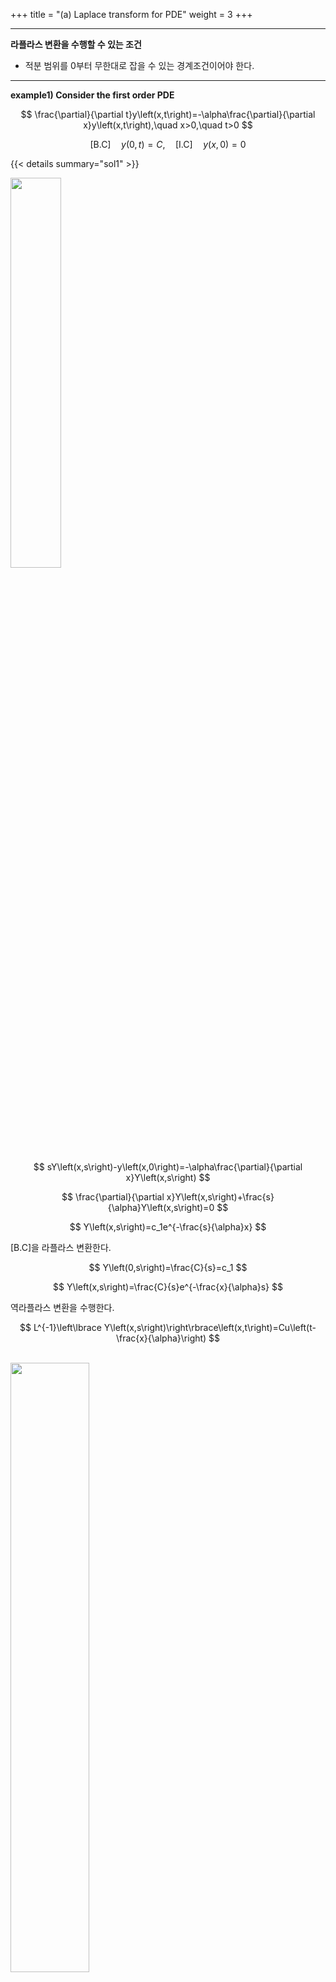 +++
title = "(a) Laplace transform for PDE"
weight = 3
+++

---

**라플라스 변환을 수행할 수 있는 조건**

- 적분 범위를 0부터 무한대로 잡을 수 있는 경계조건이어야 한다.

---

**example1) Consider the first order PDE**

$$
\frac{\partial}{\partial t}y\left(x,t\right)=-\alpha\frac{\partial}{\partial x}y\left(x,t\right),\quad x>0,\quad t>0
$$

$$
\text{[B.C]}\quad y\left(0,t\right)=C,\quad\text{[I.C]}\quad y\left(x,0\right)=0
$$

{{< details summary="sol1" >}}
    
<img src="image1.png" width="40%" height="auto">

<br>
    
$$
sY\left(x,s\right)-y\left(x,0\right)=-\alpha\frac{\partial}{\partial x}Y\left(x,s\right)
$$
    
$$
\frac{\partial}{\partial x}Y\left(x,s\right)+\frac{s}{\alpha}Y\left(x,s\right)=0
$$
    
$$
Y\left(x,s\right)=c_1e^{-\frac{s}{\alpha}x}
$$
    
[B.C]을 라플라스 변환한다.
    
$$
Y\left(0,s\right)=\frac{C}{s}=c_1
$$
    
$$
Y\left(x,s\right)=\frac{C}{s}e^{-\frac{x}{\alpha}s}
$$
    
역라플라스 변환을 수행한다.
    
$$
L^{-1}\left\lbrace Y\left(x,s\right)\right\rbrace\left(x,t\right)=Cu\left(t-\frac{x}{\alpha}\right)
$$

<br>
    
 <img src="image2.png" width="50%" height="auto">

 <hr>

{{< /details >}}

{{< details summary="sol2" >}}
   
$$
\frac{\partial}{\partial t}Y\left(s,t\right)=-\alpha\left\lbrace s Y\left(s,t\right)-y\left(0,t\right)\right\rbrace
$$
    
$$
\frac{\partial}{\partial t}Y\left(s,t\right)+\alpha sY\left(s,t\right)=\alpha C
$$
    
$$
Y\left(s,t\right)=c_1e^{-\alpha st}+\frac{C}{s}
$$
    
[I.C]을 라플라스 변환한다.
    
$$
Y\left(s,0\right)=0\to c_1=-\frac{C}{s}
$$
    
$$
Y\left(s,t\right)=-\frac{C}{s}e^{-\alpha st}+\frac{C}{s}
$$
    
역라플라스 변환을 수행한다.
    
$$
L^{-1}\left\lbrace Y\left(s,t\right)\right\rbrace\left(x,t\right)=Cu\left(x\right)-Cu\left(x-\alpha t\right)
$$

{{< /details >}}

---

**example2) Consider**

$$
\frac{\partial}{\partial t}y\left(x,t\right)+\frac{\partial}{\partial x}y\left(x,t\right)+y\left(x,t\right)=0,\quad x>0,\quad t>0
$$

$$
\text{[B.C]}\quad y\left(0,t\right)=\sin t,\quad\text{[I.C]}\quad y\left(x,0\right)=0
$$

{{< details summary="sol" >}}
    
$$
sY\left(x,s\right)-y\left(x,0\right)+\frac{\partial}{\partial x}Y\left(x,s\right)+Y\left(x,s\right)=0
$$
    
$$
\frac{\partial}{\partial x}Y\left(x,s\right)+\left(s+1\right)Y\left(x,s\right)=0
$$
    
$$
Y\left(x,s\right)=c_1e^{-\left(s+1\right)x}
$$
    
[B.C]을 라플라스 변환한다.
    
$$
Y\left(0,s\right)=\frac{1}{s^2+1}=c_1
$$
    
$$
Y\left(x,s\right)=e^{-x}\frac{e^{-xs}}{s^2+1}
$$
    
역라플라스 변환을 수행한다.
    
$$
L^{-1}\left\lbrace Y\left(x,s\right)\right\rbrace\left(x,t\right)=e^{-x} \left\lbrack\sin t\cdot u\left(t\right)\right\rbrack _{t=x}=e^{-x}\sin\left(t-x\right)u\left(t-x\right)
$$
    
{{< /details >}}

---

**example3) Let us use Laplace for the following problem**

$$
\frac{\partial}{\partial t}y\left(x,t\right)=\frac{\partial^2}{\partial x^2}y\left(x,t\right),\quad x>0,\quad t>0
$$

$$
\text{[B.C]}\quad y_{x}\left(0,t\right)=f\left(t\right),\quad\text{[I.C]}\quad y\left(x,0\right)=0
$$

{{< details summary="sol" >}}
    
$$
\frac{\partial}{\partial t}Y\left(s,t\right)=s^2Y\left(s,t\right)-sY\left(0,t\right)-y\left(0,t\right)
$$
    
위는 x에 대한 라플라스 변환이다. 그러나 I.C 을 적용하기가 힘들다. 따라서, t에 대한 라플라스 변환을 수행한다.
    
$$
sY\left(x,s\right)-y\left(x,0\right)=\frac{\partial^2}{\partial x^2}Y\left(x,s\right)
$$
    
$$
Y\left(x,s\right)=c_1e^{-\sqrt{s}x}+c_2e^{+\sqrt{s}x}
$$
    
수렴하기 위해서는 $c_{2}=0$ 이어야 한다.
    
$$
Y\left(x,s\right)=c_1e^{-\sqrt{s}x}
$$
    
[B.C]을 라플라스 변환한다.
    
$$
\frac{\partial}{\partial x}Y\left(0,s\right)=F\left(s\right)\implies\frac{\partial}{\partial x}Y\left(0,s\right)=-c_1\sqrt{s}=F\left(s\right)\implies c_1=-\frac{F\left(s\right)}{\sqrt{s}}
$$
    
$$
Y\left(x,s\right)=-\frac{F\left(s\right)}{\sqrt{s}}e^{-\sqrt{s}x}
$$
    
역라플라스 변환을 수행한다.
    
$$
L^{-1}\left\lbrace Y\left(x,s\right)\right\rbrace\left(x,t\right)=\frac{1}{2\pi i}\int_{c-i\infty}^{c+i\infty}ds\left\lbrack\frac{F\left(s\right)}{s}e^{-\sqrt{s}x}e^{st}\right\rbrack
$$
    
{{< /details >}}

---

**example4) Consider the first order PDE**

$$
\frac{\partial}{\partial x}u\left(x,t\right)+\frac{\partial}{\partial t}u\left(x,t\right)=x,\quad x>0,\quad t>0
$$

$$
\text{[B.C]}\quad u\left(0,t\right)=0,\quad\text{[I.C]}\quad u\left(x,0\right)=0
$$

{{< details summary="sol" >}}

$$
sU\left(s,t\right)-u\left(0,t\right)+\frac{\partial}{\partial t}U\left(s,t\right)=\frac{1}{s^2}
$$
    
$$
\frac{\partial}{\partial t}U\left(s,t\right)+sU\left(s,t\right)=\frac{1}{s^2}
$$
    
일반해를 구한다.
    
$$
U_{h}\left(x,s\right)=c_1e^{-\sqrt{s}x}+c_2e^{+\sqrt{s}x}
$$
    
특수해를 구한다.
    
$$
U_{p}=\left.\frac{1}{D+s}\right|_{D=0}\frac{1}{s^2}=\frac{1}{s^3}
$$
    
따라서,
    
$$
U\left(s,t\right)=c_1e^{-st}+\frac{1}{s^3}
$$
    
계수$_{1}$구하고 적용한다.
    
$$
U\left(s,t\right)=\frac{1}{s^3}\left(1-e^{-st}\right)
$$
    
역라플라스 변환을 수행한다.
    
$$
L^{-1}\left\lbrace U\left(s,t\right)\right\rbrace\left(x,t\right)=\frac12x^2u\left(x\right)-\left.\frac12x^2u\left(x\right)\right|_{x=x-t}=\frac12x^2u\left(x\right)-\frac12\left(x-t\right)^2u\left(x-t\right)
$$
    
{{< /details >}}

---

**example5)**

$$
\frac{\partial}{\partial t}u\left(x,t\right)=\frac{\partial^2}{\partial x^2}u\left(x,t\right),\quad 0 < x < 2,\quad t > 0
$$

$$
\text{[B.C]}\quad u\left(0,t\right)=0,\quad u\left(2,t\right)=0
$$

$$
\text{[I.C]}\quad u\left(x,0\right)=3\sin2\pi x
$$

{{< details summary="sol" >}}
    
$$
sU\left(x,s\right)-u\left(x,0\right)=\frac{\partial^2}{\partial x^2}U\left(x,s\right)
$$
    
$$
\frac{\partial^2}{\partial x^2}U\left(x,s\right)-sU\left(x,s\right)=-3\sin2\pi x
$$
    
일반해를 구한다.
    
$$
U_{h}\left(x,s\right)=c_1e^{-\sqrt{s}x}+c_2e^{+\sqrt{s}x}
$$
    
특수해를 구한다. 페이저 변환을 사용한다. (아래 풀이가 성립하려면, s가 실수여야 한다.)
    
$$
\left(-4\pi^2-s\right)U_{p}\left(x,s\right)=3i
$$
    
$$
U_{p}=\operatorname{Re}\left\lbrack\frac{-3i}{4\pi^2+s}e^{i2\pi x}\right\rbrack=\frac{3}{4\pi^2+s}\sin2\pi x
$$
    
따라서,
    
$$
U\left(x,s\right)=c_1e^{-\sqrt{s}x}+c_2e^{+\sqrt{s}x}+\frac{3}{4\pi^2+s}\sin2\pi x
$$
    
계수를 구하고 적용한다.
    
$$
U\left(0,s\right)=c_1+c_2=0
$$
    
$$
U\left(2,s\right)=c_1e^{-2\sqrt{s}}+c_2e^{+2\sqrt{s}}=0
$$
    
$$
c_1e^{-2\sqrt{s}}-c_1e^{+2\sqrt{s}}=0\implies c_1\left(e^{-2\sqrt{s}}-e^{+2\sqrt{s}}\right)=0
$$
    
s는 0이 아니여야 한다. 따라서, $c_{1}=c_{2}=0$ 이다. 여기서 중요한 사실을 기억해라. 연산자가 self-adjoint 하다면, 특수해는 전체해와 같다.
    
$$
U\left(x,s\right)=\frac{3}{4\pi^2+s}\sin2\pi x
$$
    
역라플라스 변환을 수행한다.
    
$$
L^{-1}\left\lbrace U\left(x,s\right)\right\rbrace\left(x,t\right)=3\sin2\pi x\cdot e^{-4\pi^2t}u\left(t\right)
$$

{{< /details >}}

---

**example6)**

$$
\frac{\partial^2}{\partial t^2}u\left(x,t\right)=c^2\frac{\partial^2}{\partial x^2}u\left(x,t\right)+\sin\pi x,\quad 0 < x < 1,\quad t > 0
$$

$$
\text{[B.C]}\quad u\left(0,t\right)=u\left(1,t\right)=0
$$

$$
\text{[I.C]}\quad u\left(x,0\right)=0,\quad u_{t}\left(x,0\right)=0
$$

{{< details summary="sol" >}}
    
$$
s^2U\left(x,s\right)-sU\left(x,s\right)-u\left(x,0\right)=c^2\frac{\partial^2}{\partial x^2}U\left(x,s\right)+\frac{\sin\pi x}{s}
$$
    
$$
\frac{\partial^2}{\partial x^2}U\left(x,s\right)-\frac{s^2}{c^2}U\left(x,s\right)=-\frac{1}{c^2}\left\lbrace sU\left(x,0\right)+u\left(x,0\right)+\frac{\sin\pi x}{s}\right\rbrace
$$
    
$$
\frac{\partial^2}{\partial x^2}U\left(x,s\right)-\frac{s^2}{c^2}U\left(x,s\right)=-\frac{1}{c^2}\left(\frac{\sin\pi x}{s}\right)
$$
    
일반해를 구한다.
    
$$
U_{h}\left(x,s\right)=c_1e^{-\frac{s}{c}x}+c_2e^{+\frac{s}{c}x}
$$
    
특수해를 구한다.
    
$$
U_{p}=-\operatorname{\frac{1}{sc^2}Im}\left\lbrack\left.\frac{1}{D^2-\frac{s^2}{c^2}}\right|_{D=i\pi}e^{i\pi x}\right\rbrack=\frac{1}{s}\operatorname{Im}\left\lbrack\frac{1}{c^2\pi^2+s^2}e^{i\pi x}\right\rbrack=\frac{\sin\pi x}{s\left(s^2+c^2\pi^2\right)}
$$
    
$$
U\left(x,s\right)=c_1e^{-\frac{s}{c}x}+c_2e^{+\frac{s}{c}x}+\frac{\sin\pi x}{s\left(s^2+c^2\pi^2\right)}
$$
    
$$
U\left(x,s\right)=c_1e^{-\frac{s}{c}x}+c_2e^{+\frac{s}{c}x}+\frac{\sin\pi x}{c^2\pi^2}\left(\frac{1}{s}-\frac{s}{s^2+c^2\pi^2}\right)
$$
    
계수를 구하고 적용한다.
    
$$
U\left(0,s\right)=c_1+c_2=0
$$
    
$$
U\left(1,s\right)=c_1e^{-\frac{s}{c}}+c_2e^{+\frac{s}{c}}=0
$$
    
$$
c_1e^{-\frac{s}{c}}-c_1e^{\frac{s}{c}}=0\implies c_1\left(e^{-\frac{s}{c}}-e^{\frac{s}{c}}\right)=0
$$
    
s는 0이 아니여야 한다. 따라서,$c_{1}=c_{2}=0$ 이다. 여기서 중요한 사실을 기억해라. 연산자가 self-adjoint 하다면, 특수해는 전체해와 같다.
    
$$
U\left(x,s\right)=\frac{\sin\pi x}{c^2\pi^2}\left(\frac{1}{s}-\frac{s}{s^2+c^2\pi^2}\right)
$$
    
역라플라스 변환을 수행한다.
    
$$
L^{-1}\left\lbrace U\left(x,s\right)\right\rbrace\left(x,t\right)=\frac{\sin\pi x}{c^2\pi^2}\left\lbrace u\left(t\right)-\cos c\pi t\cdot u\left(t\right)\right\rbrace
$$
    
{{< /details >}}

---

[6.5: Solving PDEs with the Laplace Transform - Mathematics LibreTexts](https://math.libretexts.org/Bookshelves/Differential_Equations/Differential_Equations_for_Engineers_(Lebl)/6%3A_The_Laplace_Transform/6.5%3A_Solving_PDEs_with_the_Laplace_Transform)

[Full.pdf](Full.pdf)

[laplace_trans_pdes_09.pdf](laplace_trans_pdes_09.pdf)